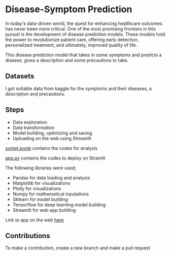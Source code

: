 # Disease-Symptom Prediction

In today's data-driven world, the quest for enhancing healthcare outcomes has never been more critical. One of the most promising frontiers in this pursuit is the development of disease prediction models. These models hold the power to revolutionize patient care, offering early detection, personalized treatment, and ultimately, improved quality of life.

This disease prediction model that takes in some symptoms and predicts a disease, gives a description and some precautions to take. 


## Datasets
I got suitable data from kaggle for the symptoms and their diseases, a description and precautions. 

## **Steps**
- Data exploration
- Data transformation
- Model building, optimizing and saving
- Uploading on the web using Streamlit

[sympt.ipynb]() contains the codes for analysis

[app.py]() contains the codes to deploy on Stramlit

The following libraries were used;
- Pandas for data loading and analysis
- Matplotlib for visualizations
- Plotly for visualizations
- Numpy for mathematical inputations
- Sklearn for model building
- Tensorflow for deep learning model building 
- Streamlit for web app building


Link to app on the web [here](https://disease-symptom-prediction-kqpnytmyfqmmtbjyxlvkcy.streamlit.app/)


## Contributions
To make a contribution, create a new branch and make a pull request